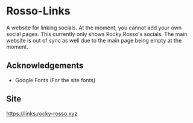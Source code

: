 # Rosso-Links
A website for linking socials. At the moment, you cannot add your own social pages. This currently only shows Rocky Rosso's socials. The main website is out of sync as well due to the main page being empty at the moment.

## Acknowledgements
* Google Fonts (For the site fonts)

## Site
https://links.rocky-rosso.xyz
